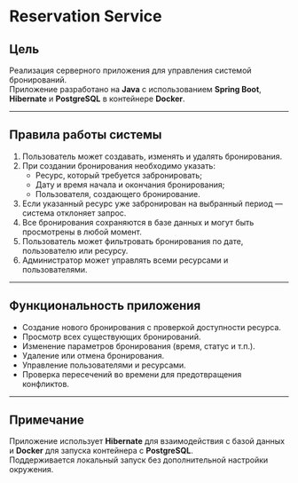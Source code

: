 # Reservation Service

## Цель  
Реализация серверного приложения для управления системой бронирований.  
Приложение разработано на **Java** с использованием **Spring Boot**, **Hibernate** и **PostgreSQL** в контейнере **Docker**.

---

## Правила работы системы  
1. Пользователь может создавать, изменять и удалять бронирования.  
2. При создании бронирования необходимо указать:
   - Ресурс, который требуется забронировать;  
   - Дату и время начала и окончания бронирования;  
   - Пользователя, создающего бронирование.  
3. Если указанный ресурс уже забронирован на выбранный период — система отклоняет запрос.  
4. Все бронирования сохраняются в базе данных и могут быть просмотрены в любой момент.  
5. Пользователь может фильтровать бронирования по дате, пользователю или ресурсу.  
6. Администратор может управлять всеми ресурсами и пользователями.  

---

## Функциональность приложения  
- Создание нового бронирования с проверкой доступности ресурса.  
- Просмотр всех существующих бронирований.  
- Изменение параметров бронирования (время, статус и т.п.).  
- Удаление или отмена бронирования.  
- Управление пользователями и ресурсами.  
- Проверка пересечений во времени для предотвращения конфликтов.  

---

## Примечание  
Приложение использует **Hibernate** для взаимодействия с базой данных и **Docker** для запуска контейнера с **PostgreSQL**.  
Поддерживается локальный запуск без дополнительной настройки окружения.  
